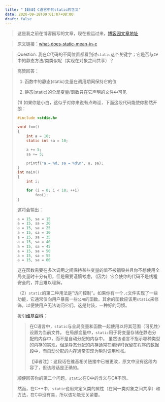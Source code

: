 ```yaml
---
title: "【翻译】C语言中的static的含义"
date: 2020-09-18T09:01:07+08:00
draft: false
---
```


> 这是我之前在博客园写的文章，现在搬运过来，[博客园文章地址](https://www.cnblogs.com/Jaywhen-xiang/p/13689313.html)

> 原文链接：[what-does-static-mean-in-c](https://stackoverflow.com/questions/572547/what-does-static-mean-in-c)



> Question: 我在C代码的不同位置都看到过`static`这个关键字；它是否与`C#`中的静态方法/类类似呢（实现在对象之间共享）？

> 高赞回答：
>
> 1. 函数中的静态(static)变量在调用期间保持它的值
>
> 2. 静态(static)的全局变量/函数只在它声明的文件中可见
>
> (1) 如果你是小白，这似乎对你来说有点晦涩，下面这段代码能使你豁然开朗：
>
> ```c
> #include <stdio.h>
> 
> void foo()
> {
>     int a = 10;
>     static int sa = 10;
> 
>     a += 5;
>     sa += 5;
> 
>     printf("a = %d, sa = %d\n", a, sa);
> }
> int main()
> {
>     int i;
> 
>     for (i = 0; i < 10; ++i)
>         foo();
> }
> ```
>
> 这将会输出：
>
> ```c
> a = 15, sa = 15
> a = 15, sa = 20
> a = 15, sa = 25
> a = 15, sa = 30
> a = 15, sa = 35
> a = 15, sa = 40
> a = 15, sa = 45
> a = 15, sa = 50
> a = 15, sa = 55
> a = 15, sa = 60
> ```
>
> 这在函数需要在多次调用之间保持某些变量的值不被销毁并且你不想使用全局变量时十分有用，但是需要谨慎考虑，（因为）它会使你的代码不是线程安全的，并且难以理解。
>
> （2）`static`的第二种用法是“访问控制”。如果你有一个`.c`文件实现了一些功能，它通常仅向用户暴露一些`公用`的函数。其余的函数应该用`static`来修饰，以便使用户无法访问它们。这是封装，一种好的习惯。
>
> 援引[维基百科](https://en.wikipedia.org/wiki/Static_variable)：
>
> > 在C语言中，`static`与全局变量和函数一起使用以将其范围（可见性）设置为当前文件。 在局部变量中，`static`用于将变量存储在静态分配的内存中，而不是自动分配的内存中。 虽然该语言不指示哪种类型的内存的实现，但是静态分配的内存通常在编译时保留在程序的数据段中，而自动分配的内存通常实现为瞬时调用堆栈。
> >
> > 【译者注】：这段话在维基相关链接中已被更改，原文中没有这段内容了，但该段话是正确的。
>
> 顺便回答你的第二个问题，`static`在C中的含义与C#不同。
>
> 然而，在C++中，`static`也用来定义类的属性（在同一类对象之间共享）和方法，在C中没有类，所以该功能无关紧要。
